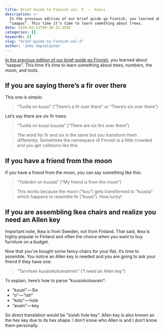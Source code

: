```yaml
---
title: Brief Guide to Finnish vol. 5  —  Kuusi
description: >-
  In the previous edition of our brief guide go Finnish, you learned about
  “saapas”. This time it’s time to learn something about trees.
date: 2019-03-21T09:30:33.359Z
categories: []
keywords: []
slug: "brief-guide-to-finnish-vol-5"
author: 'Juho Vepsäläinen'
---
```


[In the previous edition of our brief guide go Finnish](/blog/brief-guide-to-finnish-vol-4/), you learned about “saapas”. This time it’s time to learn something about trees, numbers, the moon, and tools.

## If you are saying there’s a fir over there

This one is simple:

> “Tuolla on kuusi” (“There’s a fir over there” or “There’s six over there”)

Let’s say there are six fir trees:

> “Tuolla on kuusi kuusta” (“There are six firs over there”)

> The word for fir and six is the same but you transform them differently. Sometimes the namespace of Finnish is a little crowded and you get collisions like this.

## If you have a friend from the moon

If you have a friend from the moon, you can say something like this:

> “Ystäväni on kuusta” (“My friend is from the moon”)

> This works because the moon (“kuu”) gets transformed to “kuusta” which happens to resemble fir (“kuusi”). How lucky!

## If you are assembling Ikea chairs and realize you need an Allen key

Important note, Ikea is from Sweden, not from Finland. That said, Ikea is highly popular in Finland and often the choice when you want to buy furniture on a budget.

Now that you’ve bought some fancy chairs for your flat, it’s time to assemble. You notice an Allen key is needed and you are going to ask your friend if they have one:

> “Tarvitsen kuusiokoloavaimen” (“I need an Allen key”)

To explain, here’s how to parse “kuusiokoloavain”:

- “kuusi” — Six
- “o” — “ish”
- “kolo” — hole
- “avain” — key

So direct translation would be “sixish hole key”. Allen key is also known as the hex key due to its hex shape. I don’t know who Allen is and I don’t know them personally.
